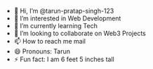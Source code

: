 - 👋 Hi, I’m @tarun-pratap-singh-123
- 👀 I’m interested in Web Development
- 🌱 I’m currently learning Tech
- 💞️ I’m looking to collaborate on Web3 Projects
- 📫 How to reach me mail
- 😄 Pronouns: Tarun
- ⚡ Fun fact: I am 6 feet 5 inches tall

